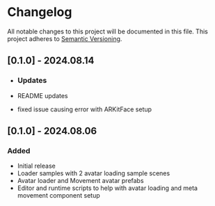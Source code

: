 # Changelog

All notable changes to this project will be documented in this file.
This project adheres to [Semantic Versioning](http://semver.org/).

## [0.1.0] - 2024.08.14

- ### Updates

- README updates
- fixed issue causing error with ARKitFace setup

## [0.1.0] - 2024.08.06

### Added

- Initial release
- Loader samples with 2 avatar loading sample scenes
- Avatar loader and Movement avatar prefabs
- Editor and runtime scripts to help with avatar loading and meta movement component setup